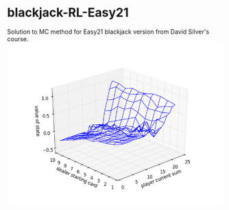# blackjack-RL-Easy21

Solution to MC method for Easy21 blackjack version from David Silver's course.
![alt text](https://github.com/ankitdhall/blackjack-RL-Easy21/blob/master/MC.png "MC plot")
